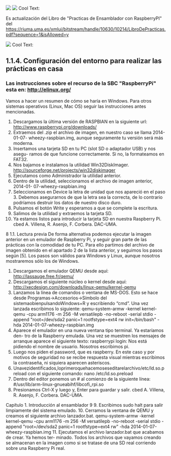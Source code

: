 ![](https://elinux.org/images/4/45/Rasp_turn_around.gif) 
![](https://images.cooltext.com/5382596.png) <a href="http://cooltext.com" target="_top"><img src="https://cooltext.com/images/ct_pixel.gif" width="80" height="15" alt="Cool Text: Logo and Graphics Generator" border="0" /></a>

Es actualización del Libro de "Practicas de Ensamblador con RaspberryPI" del https://riuma.uma.es/xmlui/bitstream/handle/10630/10214/LibroDePracticas.pdf?sequence=1&isAllowed=y

![](https://images.cooltext.com/5382598.png)
<a href="http://cooltext.com" target="_top"><img src="https://cooltext.com/images/ct_pixel.gif" width="80" height="15" alt="Cool Text: Logo and Graphics Generator" border="0" /></a>

## 1.1.4. Configuración del entorno para realizar las prácticas en casa
### Las instrucciones sobre el recurso de la SBC "RaspberryPi" esta en: http://elinux.org/

Vamos a hacer un resumen de cómo se haría en Windows. Para otros sistemas operativos (Linux, Mac OS) seguir las instrucciones antes mencionadas.

1. Descargamos la última versión de RASPBIAN en la siguiente url:
http://www.raspberrypi.org/downloads/
2. Extraemos del .zip el archivo de imagen, en nuestro caso se llama 2014-01-07- wheezy-raspbian.img, aunque seguramente tu versión será más moderna.
3. Insertamos una tarjeta SD en tu PC (slot SD o adaptador USB) y nos asegu- ramos de que funcione correctamente. Si no, la formateamos en FAT32.
4. Nos bajamos e instalamos la utilidad Win32DiskImager.
http://sourceforge.net/projects/win32diskimager
5. Ejecutamos como Administrador la utilidad anterior.
6. Dentro de la utilidad, seleccionamos el archivo de imagen anterior, 2014-01- 07-wheezy-raspbian.img
7. Seleccionamos en Device la letra de unidad que nos apareció en el paso 3. Debemos asegurarnos de que la letra sea la correcta, de lo contrario podríamos destruir los datos de nuestro disco duro.
8. Pulsamos el botón Write y esperamos a que se complete la escritura.
9. Salimos de la utilidad y extraemos la tarjeta SD.
10. Ya estamos listos para introducir la tarjeta SD en nuestra Raspberry Pi.
cbed A. Villena, R. Asenjo, F. Corbera. DAC-UMA.
 
8 1.1. Lectura previa
 De forma alternativa podemos ejecutar la imagen anterior en un emulador de Raspberry Pi, y seguir gran parte de las prácticas con la comodidad de tu PC. Para ello partimos del archivo de imagen obtenido en el apartado 2 de la lista anterior, y seguimos los pasos según [5]. Los pasos son válidos para Windows y Linux, aunque nosotros mostraremos sólo los de Windows.
1. Descargamos el emulador QEMU desde aquí:
http://lassauge.free.fr/qemu/
2. Descargamos el siguiente núcleo o kernel desde aquí:
http://xecdesign.com/downloads/linux-qemu/kernel-qemu
3. Lanzamos la línea de comandos o ventana de MS-DOS. Esto se hace desde Programas->Accesorios->Símbolo del sistemaobienpulsandoWindows+R y escribiendo “cmd”. Una vez lanzada escribimos lo siguiente:
qemu-system-armw -kernel kernel-qemu -cpu arm1176
-m 256 -M versatilepb -no-reboot -serial stdio -append "root=/dev/sda2 panic=1 rootfstype=ext4 rw init=/bin/bash" -hda 2014-01-07-wheezy-raspbian.img
4. Aparece el emulador en una nueva ventana tipo terminal. Ya estaríamos den- tro de la Raspberry emulada. Una vez se muestren los mensajes de arranque aparece el siguiente texto:
raspberrypi login:
Nos está pidiendo el nombre de usuario. Nosotros escribimos pi.
5. Luego nos piden el password, que es raspberry. En este caso y por motivos de seguridad no se recibe respuesta visual mientras escribimos la contraseña, ni siquiera aparecen asteriscos.
6. Unavezidentificados,loprimeroquehacemoseseditarelarchivo/etc/ld.so.preload con el siguiente comando:
nano /etc/ld.so.preload
7. Dentro del editor ponemos un # al comienzo de la siguiente línea: #/usr/lib/arm-linux-gnueabihf/libcofi_rpi.so
8. Presionamos Ctrl-X y luego y, Enter para guardar y salir.
cbed A. Villena, R. Asenjo, F. Corbera. DAC-UMA.
         
Capítulo 1. Introducción al ensamblador 9
9. Escribimos sudo halt para salir limpiamente del sistema emulado.
10. Cerramos la ventana de QEMU y creamos el siguiente archivo lanzador.bat.
qemu-system-armw -kernel kernel-qemu -cpu arm1176
-m 256 -M versatilepb -no-reboot -serial stdio -append "root=/dev/sda2 panic=1 rootfstype=ext4 rw"
-hda 2014-01-07-wheezy-raspbian.img
11. Ejecutamos el archivo lanzador.bat que acabamos de crear. Ya hemos ter- minado. Todos los archivos que vayamos creando se almacenan en la imagen como si se tratase de una SD real corriendo sobre una Raspberry Pi real.

